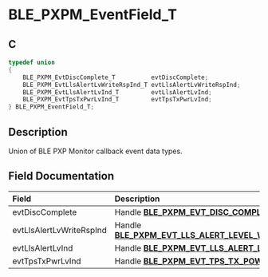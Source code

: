 # BLE_PXPM_EventField_T

## C

```c
typedef union
{
    BLE_PXPM_EvtDiscComplete_T          evtDiscComplete;
    BLE_PXPM_EvtLlsAlertLvWriteRspInd_T evtLlsAlertLvWriteRspInd;
    BLE_PXPM_EvtLlsAlertLvInd_T         evtLlsAlertLvInd;
    BLE_PXPM_EvtTpsTxPwrLvInd_T         evtTpsTxPwrLvInd;
} BLE_PXPM_EventField_T;
```

## Description

Union of BLE PXP Monitor callback event data types.


## Field Documentation

|Field|Description|
|:---|:---|
|evtDiscComplete|Handle **[BLE_PXPM_EVT_DISC_COMPLETE_IND](GUID-82542FDE-2CB4-4B73-ADBC-FE76BDD7E6EF.md)**|
|evtLlsAlertLvWriteRspInd|Handle **[BLE_PXPM_EVT_LLS_ALERT_LEVEL_WRITE_RSP_IND](GUID-82542FDE-2CB4-4B73-ADBC-FE76BDD7E6EF.md)**|
|evtLlsAlertLvInd|Handle **[BLE_PXPM_EVT_LLS_ALERT_LEVEL_IND](GUID-82542FDE-2CB4-4B73-ADBC-FE76BDD7E6EF.md)**|
|evtTpsTxPwrLvInd|Handle **[BLE_PXPM_EVT_TPS_TX_POWER_LEVEL_IND](GUID-82542FDE-2CB4-4B73-ADBC-FE76BDD7E6EF.md)**|
